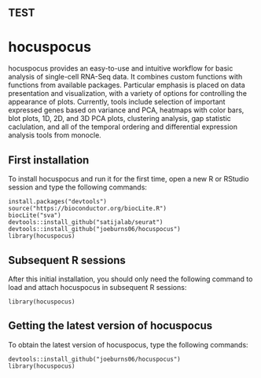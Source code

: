 
## TEST

# hocuspocus

hocuspocus provides an easy-to-use and intuitive workflow for basic analysis of 
single-cell RNA-Seq data.  It combines custom functions with functions from 
available packages.  Particular emphasis is placed on data presentation and 
visualization, with a variety of options for controlling the appearance of 
plots.  Currently, tools include selection of important expressed genes based on
variance and PCA, heatmaps with color bars, blot plots, 1D, 2D, and 3D PCA 
plots, clustering analysis, gap statistic caclulation, and all of the temporal 
ordering and differential expression analysis tools from monocle.

## First installation
To install hocuspocus and run it for the first time, open a new R or RStudio
session and type the following commands:

```
install.packages("devtools")
source("https://bioconductor.org/biocLite.R")
biocLite("sva")
devtools::install_github("satijalab/seurat")
devtools::install_github("joeburns06/hocuspocus")
library(hocuspocus)
```

## Subsequent R sessions
After this initial installation, you should only need the following command to 
load and attach hocuspocus in subsequent R sessions:

```
library(hocuspocus)
```

## Getting the latest version of hocuspocus
To obtain the latest version of hocuspocus, type the following commands:

```
devtools::install_github("joeburns06/hocuspocus")
library(hocuspocus)
```

